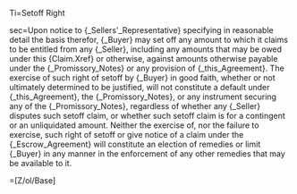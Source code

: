 Ti=Setoff Right

sec=Upon notice to {_Sellers'_Representative} specifying in reasonable detail the basis therefor, {_Buyer} may set off any amount to which it claims to be entitled from any {_Seller}, including any amounts that may be owed under this {Claim.Xref} or otherwise, against amounts otherwise payable under the {_Promissory_Notes} or any provision of {_this_Agreement}.  The exercise of such right of setoff by {_Buyer} in good faith, whether or not ultimately determined to be justified, will not constitute a default under {_this_Agreement}, the {_Promissory_Notes}, or any instrument securing any of the {_Promissory_Notes}, regardless of whether any {_Seller} disputes such setoff claim, or whether such setoff claim is for a contingent or an unliquidated amount.  Neither the exercise of, nor the failure to exercise, such right of setoff or give notice of a claim under the {_Escrow_Agreement} will constitute an election of remedies or limit {_Buyer} in any manner in the enforcement of any other remedies that may be available to it.

=[Z/ol/Base]
